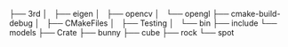 >
├── 3rd
│   ├── eigen
│   ├── opencv
│   └── opengl
├── cmake-build-debug
│   ├── CMakeFiles
│   ├── Testing
│   └── bin
├── include
└── models
    ├── Crate
    ├── bunny
    ├── cube
    ├── rock
    └── spot
